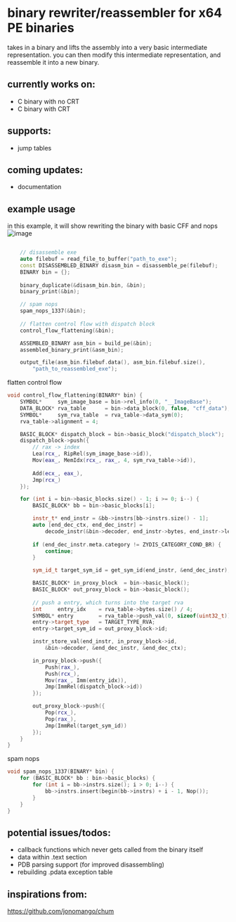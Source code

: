 # binary rewriter/reassembler for x64 PE binaries

takes in a binary and lifts the assembly into a very basic intermediate representation.
you can then modify this intermediate representation, and reassemble it into a new binary.

## currently works on:
  - C binary with no CRT
  - C binary with CRT

## supports:
  - jump tables

## coming updates:
  - documentation

## example usage

in this example, it will show rewriting the binary with basic CFF and nops
![image](https://github.com/user-attachments/assets/ddc639b3-8101-4531-a850-b4f74ff2611f)

```cpp

    // disassemble exe
    auto filebuf = read_file_to_buffer("path_to_exe");
    const DISASSEMBLED_BINARY disasm_bin = disassemble_pe(filebuf);
    BINARY bin = {};
    
    binary_duplicate(&disasm_bin.bin, &bin);
    binary_print(&bin);

    // spam nops
    spam_nops_1337(&bin);
    
    // flatten control flow with dispatch block
    control_flow_flattening(&bin);

    ASSEMBLED_BINARY asm_bin = build_pe(&bin);
    assembled_binary_print(&asm_bin);

    output_file(asm_bin.filebuf.data(), asm_bin.filebuf.size(),
        "path_to_reassembled_exe");

```

flatten control flow
```cpp
void control_flow_flattening(BINARY* bin) {
    SYMBOL*     sym_image_base = bin->rel_info(0, "__ImageBase");
    DATA_BLOCK* rva_table      = bin->data_block(0, false, "cff_data");
    SYMBOL*     sym_rva_table  = rva_table->data_sym(0);
    rva_table->alignment = 4;

    BASIC_BLOCK* dispatch_block = bin->basic_block("dispatch_block");
    dispatch_block->push({
        // rax -> index
        Lea(rcx_, RipRel(sym_image_base->id)),
        Mov(eax_, MemIdx(rcx_, rax_, 4, sym_rva_table->id)),
        
        Add(ecx_, eax_),
        Jmp(rcx_)
    });

    for (int i = bin->basic_blocks.size() - 1; i >= 0; i--) {
        BASIC_BLOCK* bb = bin->basic_blocks[i];

        instr_t* end_instr = &bb->instrs[bb->instrs.size() - 1];
        auto [end_dec_ctx, end_dec_instr] = 
            decode_instr(&bin->decoder, end_instr->bytes, end_instr->len);
        
        if (end_dec_instr.meta.category != ZYDIS_CATEGORY_COND_BR) {
            continue;
        }

        sym_id_t target_sym_id = get_sym_id(end_instr, &end_dec_instr);

        BASIC_BLOCK* in_proxy_block  = bin->basic_block();
        BASIC_BLOCK* out_proxy_block = bin->basic_block();
        
        // push a entry, which turns into the target rva
        int     entry_idx    = rva_table->bytes.size() / 4;
        SYMBOL* entry        = rva_table->push_val(0, sizeof(uint32_t));
        entry->target_type   = TARGET_TYPE_RVA;
        entry->target_sym_id = out_proxy_block->id;

        instr_store_val(end_instr, in_proxy_block->id,
            &bin->decoder, &end_dec_instr, &end_dec_ctx);

        in_proxy_block->push({
            Push(rax_),
            Push(rcx_),
            Mov(rax_, Imm(entry_idx)),
            Jmp(ImmRel(dispatch_block->id))
        });

        out_proxy_block->push({
            Pop(rcx_),
            Pop(rax_),
            Jmp(ImmRel(target_sym_id))
        });
    }
}

```

spam nops
```cpp
void spam_nops_1337(BINARY* bin) {
    for (BASIC_BLOCK* bb : bin->basic_blocks) {
        for (int i = bb->instrs.size(); i > 0; i--) {
            bb->instrs.insert(begin(bb->instrs) + i - 1, Nop());
        }
    }
}
```

## potential issues/todos:
  - callback functions which never gets called from the binary itself
  - data within .text section
  - PDB parsing support (for improved disassembling)
  - rebuilding .pdata exception table

## inspirations from:
https://github.com/jonomango/chum
